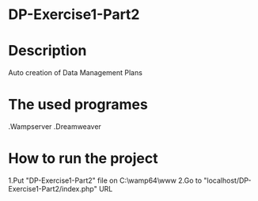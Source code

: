 # DP-Exercise1-Part2

# Description
Auto creation of Data Management Plans

# The used programes
.Wampserver
.Dreamweaver

# How to run the project
1.Put "DP-Exercise1-Part2" file on C:\wamp64\www
2.Go to "localhost/DP-Exercise1-Part2/index.php" URL
